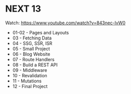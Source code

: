 # NEXT 13  

Watch: https://www.youtube.com/watch?v=843nec-IvW0  

- 01-02 - Pages and Layouts  
- 03 - Fetching Data  
- 04 - SSG, SSR, ISR  
- 05 - Small Project  
- 06 - Blog Website  
- 07 - Route Handlers  
- 08 - Build a REST API  
- 09 - Middleware  
- 10 - Revalidation  
- 11 - Mutations  
- 12 - Final Project  

